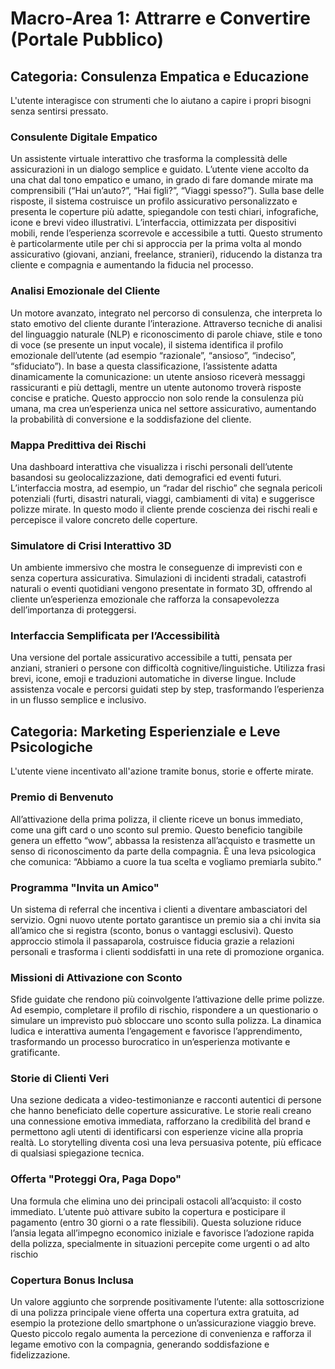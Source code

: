 # Macro-Area 1: Attrarre e Convertire (Portale Pubblico)

## Categoria: Consulenza Empatica e Educazione

L'utente interagisce con strumenti che lo aiutano a capire i propri bisogni senza sentirsi pressato.

### Consulente Digitale Empatico

Un assistente virtuale interattivo che trasforma la complessità delle assicurazioni in un dialogo semplice e guidato. L’utente viene accolto da una chat dal tono empatico e umano, in grado di fare domande mirate ma comprensibili (“Hai un’auto?”, “Hai figli?”, “Viaggi spesso?”). Sulla base delle risposte, il sistema costruisce un profilo assicurativo personalizzato e presenta le coperture più adatte, spiegandole con testi chiari, infografiche, icone e brevi video illustrativi. L’interfaccia, ottimizzata per dispositivi mobili, rende l’esperienza scorrevole e accessibile a tutti. Questo strumento è particolarmente utile per chi si approccia per la prima volta al mondo assicurativo (giovani, anziani, freelance, stranieri), riducendo la distanza tra cliente e compagnia e aumentando la fiducia nel processo.

### Analisi Emozionale del Cliente

Un motore avanzato, integrato nel percorso di consulenza, che interpreta lo stato emotivo del cliente durante l’interazione. Attraverso tecniche di analisi del linguaggio naturale (NLP) e riconoscimento di parole chiave, stile e tono di voce (se presente un input vocale), il sistema identifica il profilo emozionale dell’utente (ad esempio “razionale”, “ansioso”, “indeciso”, “sfiduciato”). In base a questa classificazione, l’assistente adatta dinamicamente la comunicazione: un utente ansioso riceverà messaggi rassicuranti e più dettagli, mentre un utente autonomo troverà risposte concise e pratiche. Questo approccio non solo rende la consulenza più umana, ma crea un’esperienza unica nel settore assicurativo, aumentando la probabilità di conversione e la soddisfazione del cliente.

### Mappa Predittiva dei Rischi

Una dashboard interattiva che visualizza i rischi personali dell’utente basandosi su geolocalizzazione, dati demografici ed eventi futuri. L’interfaccia mostra, ad esempio, un “radar del rischio” che segnala pericoli potenziali (furti, disastri naturali, viaggi, cambiamenti di vita) e suggerisce polizze mirate. In questo modo il cliente prende coscienza dei rischi reali e percepisce il valore concreto delle coperture.

### Simulatore di Crisi Interattivo 3D

Un ambiente immersivo che mostra le conseguenze di imprevisti con e senza copertura assicurativa. Simulazioni di incidenti stradali, catastrofi naturali o eventi quotidiani vengono presentate in formato 3D, offrendo al cliente un’esperienza emozionale che rafforza la consapevolezza dell’importanza di proteggersi.

### Interfaccia Semplificata per l’Accessibilità

Una versione del portale assicurativo accessibile a tutti, pensata per anziani, stranieri o persone con difficoltà cognitive/linguistiche. Utilizza frasi brevi, icone, emoji e traduzioni automatiche in diverse lingue. Include assistenza vocale e percorsi guidati step by step, trasformando l’esperienza in un flusso semplice e inclusivo.

## Categoria: Marketing Esperienziale e Leve Psicologiche

L'utente viene incentivato all'azione tramite bonus, storie e offerte mirate.

### Premio di Benvenuto

All’attivazione della prima polizza, il cliente riceve un bonus immediato, come una gift card o uno sconto sul premio. Questo beneficio tangibile genera un effetto “wow”, abbassa la resistenza all’acquisto e trasmette un senso di riconoscimento da parte della compagnia. È una leva psicologica che comunica: “Abbiamo a cuore la tua scelta e vogliamo premiarla subito.”

### Programma "Invita un Amico"

Un sistema di referral che incentiva i clienti a diventare ambasciatori del servizio. Ogni nuovo utente portato garantisce un premio sia a chi invita sia all’amico che si registra (sconto, bonus o vantaggi esclusivi). Questo approccio stimola il passaparola, costruisce fiducia grazie a relazioni personali e trasforma i clienti soddisfatti in una rete di promozione organica.

### Missioni di Attivazione con Sconto

Sfide guidate che rendono più coinvolgente l’attivazione delle prime polizze. Ad esempio, completare il profilo di rischio, rispondere a un questionario o simulare un imprevisto può sbloccare uno sconto sulla polizza. La dinamica ludica e interattiva aumenta l’engagement e favorisce l’apprendimento, trasformando un processo burocratico in un’esperienza motivante e gratificante.

### Storie di Clienti Veri

Una sezione dedicata a video-testimonianze e racconti autentici di persone che hanno beneficiato delle coperture assicurative. Le storie reali creano una connessione emotiva immediata, rafforzano la credibilità del brand e permettono agli utenti di identificarsi con esperienze vicine alla propria realtà. Lo storytelling diventa così una leva persuasiva potente, più efficace di qualsiasi spiegazione tecnica.

### Offerta "Proteggi Ora, Paga Dopo"

Una formula che elimina uno dei principali ostacoli all’acquisto: il costo immediato. L’utente può attivare subito la copertura e posticipare il pagamento (entro 30 giorni o a rate flessibili). Questa soluzione riduce l’ansia legata all’impegno economico iniziale e favorisce l’adozione rapida della polizza, specialmente in situazioni percepite come urgenti o ad alto rischio

### Copertura Bonus Inclusa

Un valore aggiunto che sorprende positivamente l’utente: alla sottoscrizione di una polizza principale viene offerta una copertura extra gratuita, ad esempio la protezione dello smartphone o un’assicurazione viaggio breve. Questo piccolo regalo aumenta la percezione di convenienza e rafforza il legame emotivo con la compagnia, generando soddisfazione e fidelizzazione.

